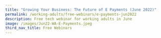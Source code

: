 ```yaml
---
title: "Growing Your Business: The Future of E Payments (June 2022)"
permalink: /working-adults/free-webinars/e-payments-jun2022
description: Free tech webinar for working adults in June
image: /images/Jun22-WA-E-Payments.jpeg
third_nav_title: Free Webinars
---
```



